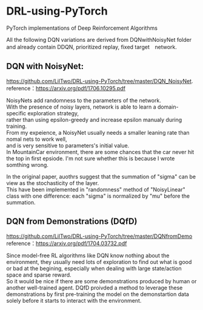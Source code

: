 # DRL-using-PyTorch
PyTorch implementations of Deep Reinforcement Algorithms

All the following DQN variations are derived from DQNwithNoisyNet folder and already contain DDQN, prioritized replay, fixed target　network.

## DQN with NoisyNet:  
https://github.com/LilTwo/DRL-using-PyTorch/tree/master/DQN_NoisyNet.  
reference：https://arxiv.org/pdf/1706.10295.pdf

NoisyNets add randomness to the parameters of the network.  
With the presence of noisy layers, network is able to learn a domain-specific exploration strategy,  
rather than using epsilon-greedy and increase epsilon manualy during training.  
From my expeience, a NoisyNet usually needs a smaller leaning rate than nomal nets to work well,  
and is very sensitive to parameters's initial value.  
In MountainCar environment, there are some chances that the car never hit the top in first epsiode. 
I'm not sure whether this is because I wrote somthing wrong.

In the original paper, auothrs suggest that the summation of "sigma" can be view as the stochasticity of the layer.  
This have been implemented in "randomness" method of "NoisyLinear" class with one difference: each "sigma" is normalized by "mu" before the summation.  

## DQN from Demonstrations (DQfD)
https://github.com/LilTwo/DRL-using-PyTorch/tree/master/DQNfromDemo  
reference：https://arxiv.org/pdf/1704.03732.pdf

Since model-free RL algorithms like DQN know nothing about the environment, they usually need lots of exploration to find out what is good or bad at the begining, especially when dealing with large state/action space and sparse reward.  
So it would be nice if there are some demonstrations produced by human or another well-trained agent.
DQfD proivded a method to leverage these demonstrations by first pre-training the model on the demonstartion data solely before it starts to interact with the environment.  
